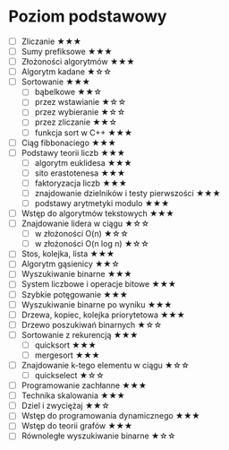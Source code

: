 # Poziom podstawowy

- [ ] Zliczanie ★★★
- [ ] Sumy prefiksowe ★★★
- [ ] Złożoności algorytmów ★★★
- [ ] Algorytm kadane ★☆☆
- [ ] Sortowanie ★★★
    - [ ] bąbelkowe ★★☆
    - [ ] przez wstawianie ★☆☆
    - [ ] przez wybieranie ★☆☆
    - [ ] przez zliczanie ★★☆
    - [ ] funkcja sort w C++ ★★★
- [ ] Ciąg fibbonaciego ★★★
- [ ] Podstawy teorii liczb ★★★ 
    - [ ] algorytm euklidesa ★★★
    - [ ] sito erastotenesa ★★★
    - [ ] faktoryzacja liczb ★★★
    - [ ] znajdowanie dzielników i testy pierwszości ★★★
    - [ ] podstawy arytmetyki modulo ★★★
- [ ] Wstęp do algorytmów tekstowych ★★★
- [ ] Znajdowanie lidera w ciągu ★☆☆
    - [ ] w złożoności O(n) ★☆☆
    - [ ] w złożoności O(n log n) ★☆☆
- [ ] Stos, kolejka, lista ★★★
- [ ] Algorytm gąsienicy ★★☆
- [ ] Wyszukiwanie binarne ★★★
- [ ] System liczbowe i operacje bitowe ★★★
- [ ] Szybkie potęgowanie ★★★
- [ ] Wyszukiwanie binarne po wyniku ★★★
- [ ] Drzewa, kopiec, kolejka priorytetowa ★★★
- [ ] Drzewo poszukiwań binarnych ★☆☆
- [ ] Sortowanie z rekurencją ★★★
    - [ ] quicksort ★★★
    - [ ] mergesort ★★★
- [ ] Znajdowanie k-tego elementu w ciągu ★☆☆
  - [ ] quickselect ★☆☆
- [ ] Programowanie zachłanne ★★★
- [ ] Technika skalowania ★★★
- [ ] Dziel i zwyciężaj ★★☆
- [ ] Wstęp do programowania dynamicznego ★★★
- [ ] Wstęp do teorii grafów ★★★
- [ ] Równoległe wyszukiwanie binarne ★☆☆
